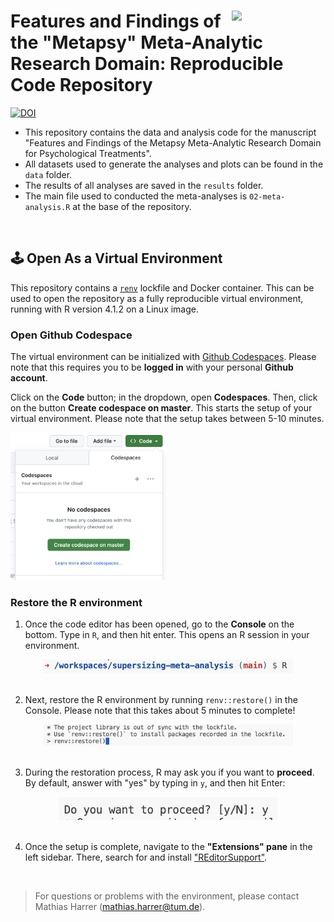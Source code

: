 # <a href="https://www.metapsy.org" target="_blank"><img src="https://www.metapsy.org/assets/hexagon2.png" class="cover" width="150" align="right"/></a> Features and Findings of the "Metapsy" Meta-Analytic Research Domain: Reproducible Code Repository

[![DOI](https://zenodo.org/badge/697726915.svg)](https://zenodo.org/doi/10.5281/zenodo.8414530)

- This repository contains the data and analysis code for the manuscript "Features and Findings of the Metapsy Meta-Analytic
Research Domain for Psychological Treatments".
- All datasets used to generate the analyses and plots can be found in the `data` folder.
- The results of all analyses are saved in the `results` folder.
- The main file used to conducted the meta-analyses is `02-meta-analysis.R` at the base of the repository.

<br>

## 🕹 Open As a Virtual Environment

This repository contains a [`renv`](https://rstudio.github.io/renv/index.html) lockfile and Docker container. This can be
used to open the repository as a fully reproducible virtual environment, running with R version 4.1.2 on a Linux image.

### Open Github Codespace

The virtual environment can be initialized with [Github Codespaces](https://github.com/features/codespaces). Please note that this requires you to be **logged in** with your personal **Github account**. 

Click on the **Code** button; in the dropdown, open **Codespaces**. Then, click on the button **Create codespace on master**. This starts the setup of your virtual environment. Please note that the setup takes between 5-10 minutes.


<img src="docs/img/codespaces.png" width="250">


### Restore the R environment

1. Once the code editor has been opened, go to the **Console** on the bottom. Type in `R`, and then hit enter.
This opens an R session in your environment.

<center><img src="docs/img/s1.png" width="400"></center>

<br>

2. Next, restore the R environment by running `renv::restore()` in the Console. Please note that this takes about 5 minutes to complete!

<center><img src="docs/img/s2.png" width="400"></center>

<br>

3. During the restoration process, R may ask you if you want to **proceed**. By default, answer with "yes" by typing in `y`, and then hit Enter:

<center><img src="docs/img/s3.png" width="350"></center>

<br>

4. Once the setup is complete, navigate to the **"Extensions" pane** in the left sidebar. There, search for and install ["REditorSupport"](https://marketplace.visualstudio.com/items?itemName=REditorSupport.r). 

<br>

> For questions or problems with the environment, please contact
Mathias Harrer (mathias.harrer@tum.de).
